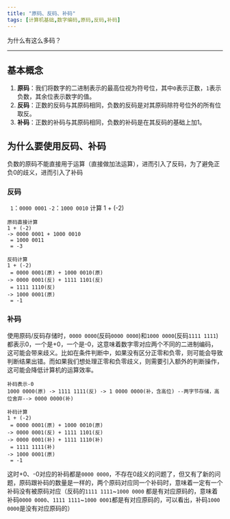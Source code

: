 ```yaml
---
title: "原码、反码、补码"
tags: [计算机基础,数字编码,原码,反码,补码]
---
```


为什么有这么多码？

---

## 基本概念
1. **原码**：我们将数字的二进制表示的最高位视为符号位，其中`0`表示正数，`1`表示负数，其余位表示数字的值。
2. **反码**：正数的反码与其原码相同，负数的反码是对其原码除符号位外的所有位取反。
3. **补码**：正数的补码与其原码相同，负数的补码是在其反码的基础上加1。

## 为什么要使用反码、补码
负数的原码不能直接用于运算（直接做加法运算），进而引入了反码，为了避免正负0的歧义，进而引入了补码

### 反码
` 1`：`0000 0001`
`-2`：`1000 0010`
计算 1 + (-2)
```
原码直接计算
1 + (-2)
-> 0000 0001 + 1000 0010
 = 1000 0011
 = -3
```

```
反码计算
1 + (-2)
 = 0000 0001(原) + 1000 0010(原)
-> 0000 0001(反) + 1111 1101(反)
 = 1111 1110(反)
-> 1000 0001(原)
 = -1
```
### 补码
使用原码/反码存储时，`0000 0000`(反码`0000 0000`)和`1000 0000`(反码`1111 1111`)都表示0，一个是+0，一个是-0，这意味着数字零对应两个不同的二进制编码，这可能会带来歧义。比如在条件判断中，如果没有区分正零和负零，则可能会导致判断结果出错。而如果我们想处理正零和负零歧义，则需要引入额外的判断操作，这可能会降低计算机的运算效率。
```
补码表示-0
1000 0000(原) -> 1111 1111(反) -> 1 0000 0000(补，含高位) --两字节存储，高位舍弃--> 0000 0000(补)
```

```
补码计算
1 + (-2)
 = 0000 0001(原) + 1000 0010(原)
-> 0000 0001(反) + 1111 1101(反)
-> 0000 0001(补) + 1111 1110(补)
 = 1111 1111(补)
-> 1000 0001(原)
 = -1
```
这时+0、-0对应的补码都是`0000 0000`，不存在0歧义的问题了，但又有了新的问题，原码跟补码的数量是一样的，两个原码对应同一个补码时，意味着一定有一个补码没有被原码对应（反码的`1111 1111`~`1000 0000` 都是有对应原码的，意味着补码`0000 0000`、`1111 1111`~`1000 0001`都是有对应原码的，可以看出，补码`1000 0000`是没有对应原码的）
